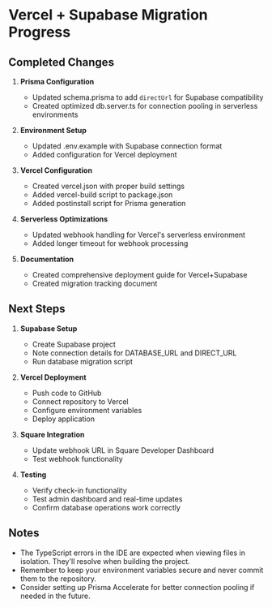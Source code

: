 # Vercel + Supabase Migration Progress

## Completed Changes

1. **Prisma Configuration**
   - Updated schema.prisma to add `directUrl` for Supabase compatibility
   - Created optimized db.server.ts for connection pooling in serverless environments

2. **Environment Setup**
   - Updated .env.example with Supabase connection format
   - Added configuration for Vercel deployment

3. **Vercel Configuration**
   - Created vercel.json with proper build settings
   - Added vercel-build script to package.json
   - Added postinstall script for Prisma generation

4. **Serverless Optimizations**
   - Updated webhook handling for Vercel's serverless environment
   - Added longer timeout for webhook processing

5. **Documentation**
   - Created comprehensive deployment guide for Vercel+Supabase
   - Created migration tracking document

## Next Steps

1. **Supabase Setup**
   - Create Supabase project
   - Note connection details for DATABASE_URL and DIRECT_URL
   - Run database migration script

2. **Vercel Deployment**
   - Push code to GitHub
   - Connect repository to Vercel
   - Configure environment variables
   - Deploy application

3. **Square Integration**
   - Update webhook URL in Square Developer Dashboard
   - Test webhook functionality

4. **Testing**
   - Verify check-in functionality
   - Test admin dashboard and real-time updates
   - Confirm database operations work correctly

## Notes

- The TypeScript errors in the IDE are expected when viewing files in isolation. They'll resolve when building the project.
- Remember to keep your environment variables secure and never commit them to the repository.
- Consider setting up Prisma Accelerate for better connection pooling if needed in the future.
